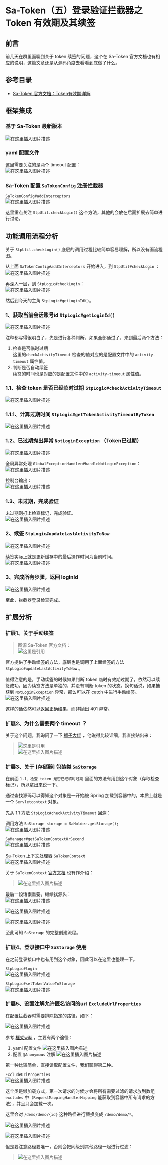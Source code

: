 # Sa-Token（五）登录验证拦截器之 Token 有效期及其续签


## 前言
前几天在群里面聊到关于 token 续签的问题，这个在 Sa-Token 官方文档也有相应的说明，这篇文章还是从源码角度去看看到底做了什么。

## 参考目录
- [Sa-Token 官方文档：Token有效期详解](https://sa-token.dev33.cn/doc/index.html#/fun/token-timeout)

## 框架集成
### 基于 Sa-Token 最新版本
![在这里插入图片描述](img05/744c56e3da7048c4b668fa87ca906d54.png)
### yaml 配置文件
这里需要关注的是两个 timeout 配置：<br>
![在这里插入图片描述](img05/5a88e5a96f9d4ed8b69dbc0e19eb987a.png)

### Sa-Token 配置 `SaTokenConfig` 注册拦截器
`SaTokenConfig#addInterceptors`<br>
![在这里插入图片描述](img05/81b5cce90439483aa39bb85ea966dfab.png)

这里重点关注 `StpUtil.checkLogin()` 这个方法，其他的会放在后面扩展去简单进行讨论。
## 功能调用流程分析
关于 `StpUtil.checkLogin()` 底层的调用过程比较简单容易理解，所以没有画流程图。

从上面 `SaTokenConfig#addInterceptors` 开始进入，到 `StpUtil#checkLogin` ：<br>
![在这里插入图片描述](img05/6fc1f964e6b7411aab55e5b97173b841.png)<br>

再深入一层，到 `StpLogic#checkLogin`：<br>
![在这里插入图片描述](img05/2141187c151046fe9f1f6f6c232979cb.png)<br>

然后到今天的主角 `StpLogic#getLoginId()`。
###  1、获取当前会话账号id `StpLogic#getLoginId()`
![在这里插入图片描述](img05/f0a09f822f3d418c962e79fb2795dfc8.png)

注释都写得很明白了，先是进行各种判断，如果全部通过了，来到最后两个方法：

1. 检查是否临时过期<br>
   这里的`checkActivityTimeout` 检查的值对应的是配置文件中的 `activity-timeout` 属性值。
2. 判断是否自动续签<br>
   续签的时间也是对应的是配置文件中的 `activity-timeout` 属性值。

### 1.1、检查 token 是否已经临时过期 `StpLogic#checkActivityTimeout`
![在这里插入图片描述](img05/dc317bb6be5047a8b115b6a0ce5764ec.png)
### 1.1.1、计算过期时间 `StpLogic#getTokenActivityTimeoutByToken`
![在这里插入图片描述](img05/1a1e540be256427ab22520ffcbbfdc15.png)
### 1.2、已过期抛出异常 `NotLoginException` （Token已过期）
![在这里插入图片描述](img05/272ee1830b9c493a942542a7d9221d05.png)

全局异常处理 `GlobalExceptionHandler#handleNotLoginException`：<br>
![在这里插入图片描述](img05/dc6d5270be754c9683cd9a5a8f253b63.png)<br>

控制台输出：<br>
![在这里插入图片描述](img05/41e8e6edc7c6420caceb1736187a5da1.png)
### 1.3、未过期，完成验证
未过期则打上检查标记，完成验证。<br>
![在这里插入图片描述](img05/1cd2376575e047af8288387c29ad4382.png)
### 2、续签 `StpLogic#updateLastActivityToNow`
![在这里插入图片描述](img05/c142eceeaac74fd89405c2d0e685d747.png)

续签实际上就是更新缓存中的最后操作时间为当前时间。<br>
![在这里插入图片描述](img05/2a8bc9306f1441e98a11263383d6c822.png)
### 3、完成所有步骤，返回 loginId
![在这里插入图片描述](img05/688c901fc679463293be25391bcd1d7e.png)

至此，拦截器登录检查完成。

## 扩展分析
### 扩展1、关于手动续签

>图源 Sa-Token 官方文档：<br>
> ![这里是引用](img05/78f2c860d8e64114a879320bf01c6bd5.png)

官方提供了手动续签的方法，底层也是调用了上面续签的方法 `StpLogic#updateLastActivityToNow` 。

值得注意的是，手动续签的时候如果判断 token 临时有效期过期了，依然可以续签成功，因为续签方法是单独的，并没有判断 token 的状态。换句话说，如果捕获到 `NotLoginException` 异常，那么可以在 catch 中进行手动续签。<br>
![在这里插入图片描述](img05/e604bab869924b5b98059838c0d3f2c3.png)<br>

这样的话依然可以返回正确结果，而非抛出 401 异常。
### 扩展2、为什么需要两个 timeout ？
关于这个问题，我询问了一下 [狮子大佬](https://blog.csdn.net/weixin_40461281?type=blog) ，他说得比较详细，我直接贴出来：

> ![这里是引用](img05/a603559f7a0648c08638c4d778ec4881.png)<br>
> ![在这里插入图片描述](img05/cb87f7679c7e457dab83e255d52270da.png)<br>
### 扩展3、关于 [存储器] 包装类 `SaStorage`
在前面 `1.1、检查 token 是否已经临时过期` 里面的方法有用到这个对象（存取检查标记），所以拿出来说一下。

通过查找源码可以得知这个对象是一开始被 Spring 加载到容器中的，本质上就是一个 `Servletcontext` 对象。

先从 1.1 方法 `StpLogic#checkActivityTimeout` 回溯：

调用方法 `SaStorage storage = SaHolder.getStorage();`<br>
![在这里插入图片描述](img05/bf0ae935a39b46868d95c4b5ee7387a6.png)<br>

`SaManager#getSaTokenContextOrSecond`<br>
![在这里插入图片描述](img05/f561a6a5bfd24435b1a72e87837afd64.png)<br>

Sa-Token 上下文处理器 `SaTokenContext`<br>
![在这里插入图片描述](img05/c40191bd1ea2439997a5f75cc28c8aba.png)<br>

关于 `SaTokenContext` [官方文档](https://sa-token.dev33.cn/doc/index.html#/fun/sa-token-context) 也有作介绍：<br>

> ![在这里插入图片描述](img05/9cb3d3ac39bf4ebb9d9250dc9770339a.png)<br>

最后一段话很重要，继续找源头：<br>
![在这里插入图片描述](img05/41fc82f6d50345f480a027c6e73a4851.png)

![在这里插入图片描述](img05/d7595420dd0043fb9df445a97afbb1bb.png)

![在这里插入图片描述](img05/18b56208c38740579cf54f0a08b6939b.png)

至此可知 `SaStorage` 的完整创建流程。
### 扩展4、登录接口中 `SaStorage` 使用
在之前登录接口中也有用到这个对象，因此可以在这里也整理一下。<br>

`StpLogic#login`<br>
![在这里插入图片描述](img05/e811f331aa544204994c34e2eb0d053a.png)<br>

`StpLogic#setTokenValueToStorage`<br>
![在这里插入图片描述](img05/5749e50cff8c4eb18a427408d6324076.png)
### 扩展5、设置注解允许匿名访问的url `ExcludeUrlProperties`
在配置拦截器时需要排除指定的路径，如下：<br>

![在这里插入图片描述](img05/008e38b2753d4fcfb5d3bd3642b6954f.png)

参考 [框架wiki](https://gitee.com/JavaLionLi/RuoYi-Vue-Plus/wikis/%E6%A1%86%E6%9E%B6%E5%8A%9F%E8%83%BD/%E6%8E%A5%E5%8F%A3%E6%94%BE%E8%A1%8C) ，主要有两个途径：

1. yaml 配置文件
   ![在这里插入图片描述](img05/5b3cce995b794ae6801b09e23af08001.png)
2. 配置 `@Anonymous` 注解
   ![在这里插入图片描述](img05/a4b21a10139e433983696f2bef9ce4b4.png)

第一种比较简单，直接读取配置文件，我们聊聊第二种。

`ExcludeUrlProperties`<br>
![在这里插入图片描述](img05/b8af745c139442559495a042d1a5ee17.png)<br>

这个类是懒加载方式，第一次请求的时候才会将所有需要过滤的请求放到数组 `excludes` 中（`RequestMappingHandlerMapping` 能获取到容器中所有请求的方法），并且只会加载一次。<br>

这里会对 `/demo/demo/{id}` 这种路径进行替换变成 `/demo/demo/*`。<br>

![在这里插入图片描述](img05/d204d2b5350f467c939a2a45a1fe5f5c.png)<br>

![在这里插入图片描述](img05/bb33368379d64d13812bcb0348514936.png)<br>

但是要注意路径要唯一，否则会把同级别其他路径一起进行过滤：<br>

> ![在这里插入图片描述](img05/c56affa253c14915909d4b91de6f512e.png)

